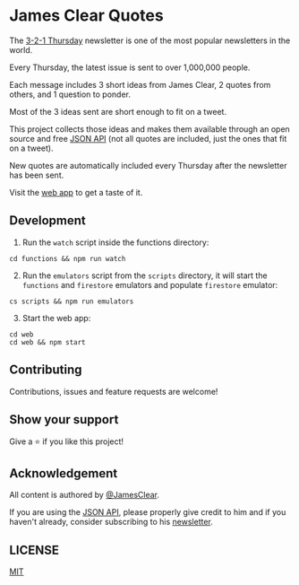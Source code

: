 # James Clear Quotes

The [3-2-1 Thursday](https://jamesclear.com/3-2-1) newsletter is one of the most popular newsletters in the world.

Every Thursday, the latest issue is sent to over 1,000,000 people.

Each message includes 3 short ideas from James Clear, 2 quotes from others, and 1 question to ponder.

Most of the 3 ideas sent are short enough to fit on a tweet.

This project collects those ideas and makes them available through an open source and free [JSON API](https://quoteclear.web.app/api/random) (not all quotes are included, just the ones that fit on a tweet).

New quotes are automatically included every Thursday after the newsletter has been sent.

Visit the [web app](https://quoteclear.web.app) to get a taste of it.

## Development

1. Run the `watch` script inside the functions directory:

```
cd functions && npm run watch
```

2. Run the `emulators` script from the `scripts` directory, it will start the `functions` and `firestore` emulators and populate `firestore` emulator:

```
cs scripts && npm run emulators
```

3. Start the web app:

```
cd web
cd web && npm start
```

## Contributing

Contributions, issues and feature requests are welcome!

## Show your support

Give a ⭐️ if you like this project!

## Acknowledgement

All content is authored by [@JamesClear](https://twitter.com/JamesClear).

If you are using the [JSON API](https://quoteclear.web.app/api/random), please properly give credit to him and if you haven't already, consider subscribing to his [newsletter](https://jamesclear.com/3-2-1).

## LICENSE

[MIT](LICENSE)
